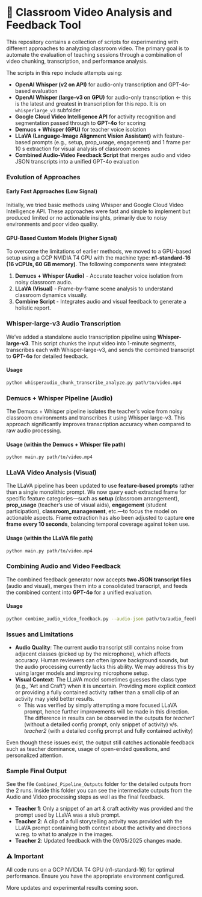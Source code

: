 # 🎥 Classroom Video Analysis and Feedback Tool

This repository contains a collection of scripts for experimenting with different approaches to analyzing classroom video. The primary goal is to automate the evaluation of teaching sessions through a combination of video chunking, transcription, and performance analysis.

The scripts in this repo include attempts using:

- **OpenAI Whisper (v2 on API)** for audio-only transcription and GPT-4o-based evaluation
- **OpenAI Whisper (large-v3 on GPU)** for audio-only transcription <- this is the latest and greatest in transcription for this repo. It is on `whisperlarge_v3` subfolder
- **Google Cloud Video Intelligence API** for activity recognition and segmentation passed through to **GPT-4o** for scoring
- **Demucs + Whisper (GPU)** for teacher voice isolation
- **LLaVA (Language-Image Alignment Vision Assistant)** with feature-based prompts (e.g., setup, prop_usage, engagement) and 1 frame per 10 s extraction for visual analysis of classroom scenes
- **Combined Audio-Video Feedback Script** that merges audio and video JSON transcripts into a unified GPT-4o evaluation

### Evolution of Approaches

#### Early Fast Approaches (Low Signal)
Initially, we tried basic methods using Whisper and Google Cloud Video Intelligence API. These approaches were fast and simple to implement but produced limited or no actionable insights, primarily due to noisy environments and poor video quality.

#### GPU-Based Custom Models (Higher Signal)
To overcome the limitations of earlier methods, we moved to a GPU-based setup using a GCP NVIDIA T4 GPU with the machine type: **n1-standard-16 (16 vCPUs, 60 GB memory)**. The following components were integrated:

1. **Demucs + Whisper (Audio)** - Accurate teacher voice isolation from noisy classroom audio.
2. **LLaVA (Visual)** - Frame-by-frame scene analysis to understand classroom dynamics visually.
3. **Combine Script** - Integrates audio and visual feedback to generate a holistic report.

### Whisper-large-v3 Audio Transcription
We’ve added a standalone audio transcription pipeline using **Whisper-large-v3**. This script chunks the input video into 1-minute segments, transcribes each with Whisper-large-v3, and sends the combined transcript to **GPT-4o** for detailed feedback.

#### Usage
```bash
python whisperaudio_chunk_transcribe_analyze.py path/to/video.mp4
```

### Demucs + Whisper Pipeline (Audio)
The Demucs + Whisper pipeline isolates the teacher’s voice from noisy classroom environments and transcribes it using Whisper large-v3. This approach significantly improves transcription accuracy when compared to raw audio processing.

#### Usage (within the Demucs + Whisper file path)
```bash
python main.py path/to/video.mp4
```

### LLaVA Video Analysis (Visual)
The LLaVA pipeline has been updated to use **feature-based prompts** rather than a single monolithic prompt. We now query each extracted frame for specific feature categories—such as **setup** (classroom arrangement), **prop_usage** (teacher’s use of visual aids), **engagement** (student participation), **classroom_management**, etc.—to focus the model on actionable aspects. Frame extraction has also been adjusted to capture **one frame every 10 seconds**, balancing temporal coverage against token use.

#### Usage (within the LLaVA file path)
```bash
python main.py path/to/video.mp4
```

### Combining Audio and Video Feedback
The combined feedback generator now accepts **two JSON transcript files** (audio and visual), merges them into a consolidated transcript, and feeds the combined content into **GPT-4o** for a unified evaluation.

#### Usage
```bash
python combine_audio_video_feedback.py --audio-json path/to/audio_feedback.json --video-json path/to/video_feedback.json
```

### Issues and Limitations
- **Audio Quality**: The current audio transcript still contains noise from adjacent classes (picked up by the microphone), which affects accuracy. Human reviewers can often ignore background sounds, but the audio processing currently lacks this ability. We may address this by using larger models and improving microphone setup.
- **Visual Context**: The LLaVA model sometimes guesses the class type (e.g., 'Art and Craft') when it is uncertain. Providing more explicit context or providing a fully contained activity rather than a small clip of an activity may yield better results. 
    - This was verified by simply attempting a more focused LLaVA prompt, hence further improvements will be made in this direction. The difference in results can be observed in the outputs for _teacher1_ (without a detailed config prompt, only snippet of activity) v/s. _teacher2_ (with a detailed config prompt and fully contained activity)

Even though these issues exist, the output still catches actionable feedback such as teacher dominance, usage of open-ended questions, and personalized attention.

### Sample Final Output
See the file `Combined_Pipeline_Outputs` folder for the detailed outputs from the 2 runs. Inside this folder you can see the intermediate outputs from the Audio and Video processing steps as well as the final feedback. 
- **Teacher 1**: Only a snippet of an art & craft activity was provided and the prompt used by LLaVA was a stub prompt. 
- **Teacher 2**: A clip of a full storytelling activity was provided with the LLaVA prompt containing both context about the activity and directions w.reg. to what to analyze in the images. 
- **Teacher 2**: Updated feedback with the 09/05/2025 changes made.

### ⚠️ Important
All code runs on a GCP NVIDIA T4 GPU (n1-standard-16) for optimal performance. Ensure you have the appropriate environment configured.

More updates and experimental results coming soon.
